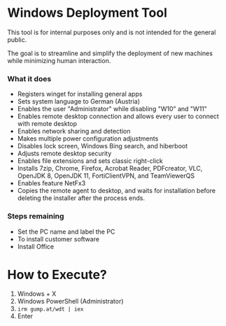 # Windows Deployment Tool
This tool is for internal purposes only and is not intended for the general public.

The goal is to streamline and simplify the deployment of new machines while minimizing human interaction.

### What it does
- Registers winget for installing general apps
- Sets system language to German (Austria)
- Enables the user "Administrator" while disabling "W10" and "W11"
- Enables remote desktop connection and allows every user to connect with remote desktop
- Enables network sharing and detection
- Makes multiple power configuration adjustments
- Disables lock screen, Windows Bing search, and hiberboot
- Adjusts remote desktop security
- Enables file extensions and sets classic right-click
- Installs 7zip, Chrome, Firefox, Acrobat Reader, PDFcreator, VLC, OpenJDK 8, OpenJDK 11, FortiClientVPN, and TeamViewerQS
- Enables feature NetFx3
- Copies the remote agent to desktop, and waits for installation before deleting the installer after the process ends.

### Steps remaining
- Set the PC name and label the PC
- To install customer software
- Install Office

# How to Execute?

1. Windows + X
2. Windows PowerShell (Administrator)
3. `irm gump.at/wdt | iex`
4. Enter
